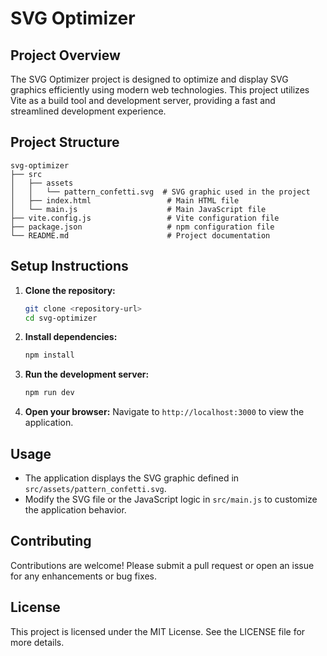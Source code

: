 # SVG Optimizer

## Project Overview

The SVG Optimizer project is designed to optimize and display SVG graphics efficiently using modern web technologies. This project utilizes Vite as a build tool and development server, providing a fast and streamlined development experience.

## Project Structure

```
svg-optimizer
├── src
│   ├── assets
│   │   └── pattern_confetti.svg  # SVG graphic used in the project
│   ├── index.html                 # Main HTML file
│   └── main.js                    # Main JavaScript file
├── vite.config.js                 # Vite configuration file
├── package.json                   # npm configuration file
└── README.md                      # Project documentation
```

## Setup Instructions

1. **Clone the repository:**

   ```bash
   git clone <repository-url>
   cd svg-optimizer
   ```

2. **Install dependencies:**

   ```bash
   npm install
   ```

3. **Run the development server:**

   ```bash
   npm run dev
   ```

4. **Open your browser:**
   Navigate to `http://localhost:3000` to view the application.

## Usage

- The application displays the SVG graphic defined in `src/assets/pattern_confetti.svg`.
- Modify the SVG file or the JavaScript logic in `src/main.js` to customize the application behavior.

## Contributing

Contributions are welcome! Please submit a pull request or open an issue for any enhancements or bug fixes.

## License

This project is licensed under the MIT License. See the LICENSE file for more details.
